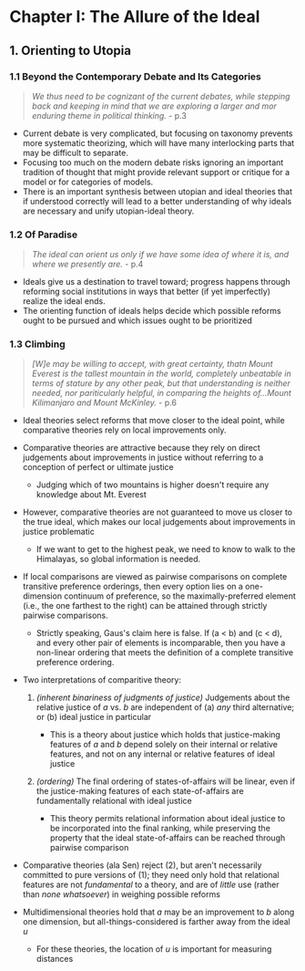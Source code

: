 # Chapter I: The Allure of the Ideal
## 1. Orienting to Utopia
### 1.1 Beyond the Contemporary Debate and Its Categories
> <em>We thus need to be cognizant of the current debates, while stepping back and keeping in mind that we are exploring a larger and mor enduring theme in political thinking.</em> - p.3
- Current debate is very complicated, but focusing on taxonomy prevents more systematic theorizing, which will have many interlocking parts that may be difficult to separate.
- Focusing too much on the modern debate risks ignoring an important tradition of thought that might provide relevant support or critique for a model or for categories of models.
- There is an important synthesis between utopian and ideal theories that if understood correctly will lead to a better understanding of why ideals are necessary and unify utopian-ideal theory.

### 1.2 Of Paradise
> <em>The ideal can orient us only if we have some idea of where it is, and where we presently are.</em> - p.4
- Ideals give us a destination to travel toward; progress happens through reforming social institutions in ways that better (if yet imperfectly) realize the ideal ends.
- The orienting function of ideals helps decide which possible reforms ought to be pursued and which issues ought to be prioritized
### 1.3 Climbing
> <em>[W]e may be willing to accept, with great certainty, thatn Mount Everest is the tallest mountain in the world, completely unbeatable in terms of stature by any other peak, but that understanding is neither needed, nor pariticularly helpful, in comparing the heights of...Mount Kilimanjaro and Mount McKinley.</em> - p.6
- Ideal theories select reforms that move closer to the ideal point, while comparative theories rely on local improvements only.
- Comparative theories are attractive because they rely on direct judgements about improvements in justice without referring to a conception of perfect or ultimate justice
    - Judging which of two mountains is higher doesn't require any knowledge about Mt. Everest
- However, comparative theories are not guaranteed to move us closer to the true ideal, which makes our local judgements about improvements in justice problematic
    - If we want to get to the highest peak, we need to know to walk to the Himalayas, so global information is needed.
- If local comparisons are viewed as pairwise comparisons on complete transitive preference orderings, then every option lies on a one-dimension continuum of preference, so the maximally-preferred element (i.e., the one farthest to the right) can be attained through strictly pairwise comparisons.
    - Strictly speaking, Gaus's claim here is false. If (a < b) and (c < d), and every other pair of elements is incomparable, then you have a non-linear ordering that meets the definition of a complete transitive preference ordering.
- Two interpretations of comparitive theory:
    1. <em>(inherent binariness of judgments of justice)</em> Judgements about the relative justice of <em>a</em> vs. <em>b</em> are independent of (a) <em>any</em> third alternative; or (b) ideal justice in particular
        -  This is a theory about justice which holds that justice-making features of <em>a</em> and <em>b</em> depend solely on their internal or relative features, and not on any internal or relative features of ideal justice

    2. <em>(ordering)</em> The final ordering of states-of-affairs will be linear, even if the justice-making features of each state-of-affairs are fundamentally relational with ideal justice
        - This theory permits relational information about ideal justice to be incorporated into the final ranking, while preserving the property that the ideal state-of-affairs can be reached through pairwise comparison

- Comparative theories (ala Sen) reject (2), but aren't necessarily committed to pure versions of (1); they need only hold that relational features are not _fundamental_ to a theory, and are of _little_ use (rather than _none whatsoever_) in weighing possible reforms

- Multidimensional theories hold that <em>a</em> may be an improvement to <em>b</em> along one dimension, but all-things-considered is farther away from the ideal <em>u</em>
    - For these theories, the location of <em>u</em> is important for measuring distances
